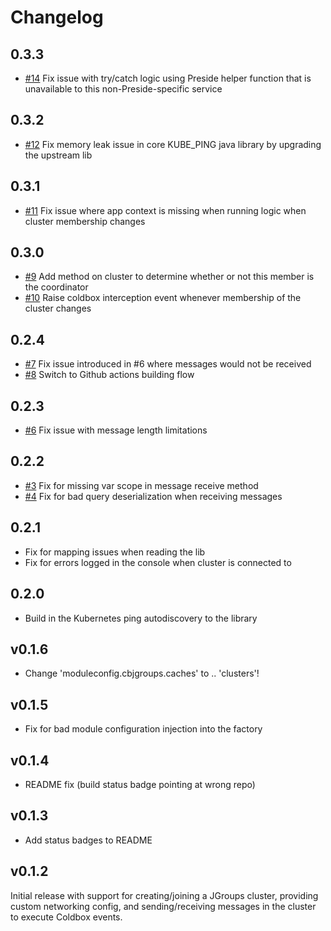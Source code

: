 # Changelog

## 0.3.3

* [#14](https://github.com/pixl8/cbjgroups/issues/14) Fix issue with try/catch logic using Preside helper function that is unavailable to this non-Preside-specific service

## 0.3.2

* [#12](https://github.com/pixl8/cbjgroups/issues/12) Fix memory leak issue in core KUBE_PING java library by upgrading the upstream lib

## 0.3.1

* [#11](https://github.com/pixl8/cbjgroups/issues/11) Fix issue where app context is missing when running logic when cluster membership changes


## 0.3.0

* [#9](https://github.com/pixl8/cbjgroups/issues/9) Add method on cluster to determine whether or not this member is the coordinator
* [#10](https://github.com/pixl8/cbjgroups/issues/10) Raise coldbox interception event whenever membership of the cluster changes

## 0.2.4

* [#7](https://github.com/pixl8/cbjgroups/issues/7) Fix issue introduced in #6 where messages would not be received
* [#8](https://github.com/pixl8/cbjgroups/issues/8) Switch to Github actions building flow

## 0.2.3

* [#6](https://github.com/pixl8/cbjgroups/issues/6) Fix issue with message length limitations

## 0.2.2

* [#3](https://github.com/pixl8/cbjgroups/issues/3) Fix for missing var scope in message receive method
* [#4](https://github.com/pixl8/cbjgroups/issues/4) Fix for bad query deserialization when receiving messages

## 0.2.1

* Fix for mapping issues when reading the lib
* Fix for errors logged in the console when cluster is connected to

## 0.2.0

* Build in the Kubernetes ping autodiscovery to the library

## v0.1.6

* Change 'moduleconfig.cbjgroups.caches' to .. 'clusters'!

## v0.1.5

* Fix for bad module configuration injection into the factory

## v0.1.4

* README fix (build status badge pointing at wrong repo)

## v0.1.3

* Add status badges to README

## v0.1.2

Initial release with support for creating/joining a JGroups cluster, providing custom networking config, and sending/receiving messages in the cluster to execute Coldbox events.
